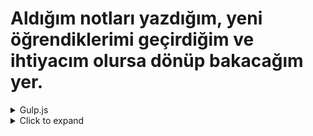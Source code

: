 # ****Aldığım notları yazdığım, yeni öğrendiklerimi geçirdiğim ve ihtiyacım olursa dönüp bakacağım yer.****

<details>
  <summary>Gulp.js</summary>
# Gulp.js

- **Gulp Nedir ve Neden Kullanılır?**
    - [ ]  Tamam
    
    Gulp, bir JavaScript görev yöneticisi ve otomasyon aracıdır. Front-end geliştirme sürecinde tekrarlayıcı ve zaman alıcı görevleri otomatikleştirmek için kullanılır. Özellikle dosyaları işleme, dönüştürme, birleştirme, sıkıştırma ve geliştirme sunucusu gibi işlemleri hızlı ve verimli bir şekilde gerçekleştirmek için tercih edilir.
    
    **Örnek:**
    Varsayalım ki bir web projesi üzerinde çalışıyorsunuz ve proje dosyalarınızda Sass kullanıyorsunuz. Ancak her değişiklik yaptığınızda Sass dosyalarınızı CSS dosyalarına dönüştürmek ve ardından CSS dosyalarınızı minify etmek için her seferinde terminalde komutları elle çalıştırmanız gerekiyor. Bu oldukça zaman alıcı ve tekrarlayıcı bir işlem olabilir.
    
    İşte burada Gulp devreye girer. Gulp kullanarak, projenizin Gulpfile.js adlı yapılandırma dosyasında Sass dosyalarını CSS dosyalarına otomatik olarak dönüştürmeyi ve CSS dosyalarınızı minify etmeyi ayarlayabilirsiniz. Bu sayede her değişiklik yaptığınızda, Gulp otomatik olarak belirttiğiniz işlemleri yapar ve siz sadece kodunuzu yazmaya odaklanırsınız.
    
    Bu örnek, Gulp'un zaman kazandıran ve işleri otomatikleştiren özelliklerinden birini gösterir. Proje geliştirme sürecini daha verimli ve düzenli hale getirmek için Gulp'u kullanabilirsiniz.
    
- **Gulp Görevleri ve Pipe Kavramı**
    - [ ]  Tamam
    
    Gulp'u kullanmaya başlamak için öncelikle Node.js ve npm (Node Package Manager) kurulu olmalıdır. Daha sonra projenizde Gulp'u yüklemek ve Gulpfile.js adında bir yapılandırma dosyası oluşturmak gerekmektedir.
    
    ### **Örnek:**
    
    Node.js ve npm'yi bilgisayarınıza yüklediğinizden emin olduktan sonra, terminalde aşağıdaki komutla Gulp'u yükleyebilirsiniz:
    
    ### # Gulp'u global olarak yükleyin (eğer daha önce yüklemediyseniz)
    
    ```bash
    npm install -g gulp-cli
    ```
    
    ### # Projenizin klasöründe Gulp'u yükleyin
    
    ```bash
    npm install gulp --save-dev
    ```
    
    Bu komutlarla Gulp'u projenize ekledikten sonra, projenizin kök dizininde Gulpfile.js adında bir dosya oluşturmalısınız. Bu dosya, Gulp görevlerini tanımlayacağınız yapılandırma dosyasıdır.
    
    ```jsx
    // Gulpfile.js
    // Gulp modülünü yüklüyoruz
    const gulp = require('gulp');
    // Örnek bir Gulp görevi tanımlayalım
    gulp.task('message', function() {
    return console.log('Merhaba, Gulp!');
    });
    ```
    
    Yukarıdaki örnekte, Gulpfile.js dosyasında "message" adında bir Gulp görevi tanımlıyoruz. Bu görev, terminalde gulp message komutuyla çalıştırılabilir ve "Merhaba, Gulp!" mesajını verecektir.
    
    Özetle, Gulp'u projenize eklemek ve temel bir Gulp görevi tanımlamak için bu adımları takip etmeniz gerekmektedir. Gulpfile.js dosyası içinde tanımlayacağınız görevler sayesinde projenizdeki dosyaları işleyebilir, dönüştürebilir ve daha birçok otomasyon işlemini gerçekleştirebilirsiniz.
    
- **Dosyaları İşleme ve Dönüştürme (Minify, Concatenate, Uglify, vs.)**
    - [ ]  Tamam
    
    ### Dosyaları İşleme ve Dönüştürme (Minify, Concatenate, Uglify, vs.)
    
    Gulp, dosyaları işlemek ve dönüştürmek için çeşitli eklentileri destekler. Örneğin, CSS ve JavaScript dosyalarını minify (sıkıştırma), birleştirme, kodu optimize etme (uglify) gibi işlemler yapabilirsiniz.
    
    ### Örnek 1: CSS Minify ve Birleştirme
    
    ```jsx
    // Gulpfile.js
    const gulp = require('gulp');
    const sass = require('gulp-sass');
    const cssnano = require('gulp-cssnano');
    const concat = require('gulp-concat');
    
    gulp.task('styles', function() {
    	return gulp.src('src/**/*.scss')
    	.pipe(sass())
    	.pipe(cssnano()) // CSS dosyalarını minify
    	.pipe(concat('all.min.css')) // Birleştirilmiş CSS dosyası
    	.pipe(gulp.dest('dist/css'));
    });
    ```
    
    Yukarıdaki örnekte, "styles" adında bir Gulp görevi tanımladık. Bu görev, "src" klasöründeki tüm .scss dosyalarını alır, Sass dönüşümü yapar, CSS dosyalarını minify eder ve birleştirir. Minify edilmiş ve birleştirilmiş CSS dosyasını "dist/css" klasörüne kaydeder.
    
    ### Örnek 2: JavaScript Uglify ve Birleştirme
    
    ```jsx
    // Gulpfile.js
    const gulp = require('gulp');
    const uglify = require('gulp-uglify');
    const concat = require('gulp-concat');
    
    gulp.task('scripts', function() {
    	 return gulp.src('src/js/**/*.js')
    	.pipe(uglify()) // JavaScript dosyalarını sıkıştır (uglify)
    	.pipe(concat('all.min.js')) // Birleştirilmiş JS dosyası
    	.pipe(gulp.dest('dist/js'));
    });
    ```
    
    Yukarıdaki örnekte, "scripts" adında bir Gulp görevi tanımladık. Bu görev, "src/js" klasöründeki tüm .js dosyalarını alır, JavaScript kodunu sıkıştırır (uglify) ve birleştirir. Sıkıştırılmış ve birleştirilmiş JavaScript dosyasını "dist/js" klasörüne kaydeder.
    
    Bu örnekler, Gulp'un dosyaları işleme ve dönüştürme yeteneklerini göstermektedir. Gulp ile CSS ve JavaScript dosyalarını sıkıştırma, birleştirme ve optimize etme gibi işlemleri otomatikleştirerek projenizin performansını artırabilir ve dosyalarınızın boyutunu azaltabilirsiniz.
    
- **Gulp ile Sass ve CSS İşlemleri**
    - [ ]  Tamam
    
    ### Gulp ile Sass ve CSS İşlemleri
    
    Gulp, Sass dosyalarını CSS dosyalarına dönüştürmek ve CSS dosyalarını işlemek için çeşitli eklentileri destekler. Bu sayede CSS stil dosyalarınızı geliştirme sürecinde kolayca düzenleyebilir ve sonunda dönüştürerek projenizde kullanabilirsiniz.
    
    ### Örnek: Sass Dönüşümü ve CSS Minify
    
    ```jsx
    // Gulpfile.js
    const gulp = require('gulp');
    const sass = require('gulp-sass');
    const cssnano = require('gulp-cssnano');
    
    gulp.task('styles', function() {
    	return gulp.src('src/**/*.scss')
    	.pipe(sass()) // Sass dosyalarını CSS'e dönüştürür
    	.pipe(cssnano()) // CSS dosyalarını minify eder
    	.pipe(gulp.dest('dist/css'));
    });
    ```
    
    Yukarıdaki örnekte, "styles" adında bir Gulp görevi tanımladık. Bu görev, "src" klasöründeki tüm .scss dosyalarını alır, Sass dönüşümü yapar ve sonrasında CSS dosyalarını minify eder. Dönüştürülen ve minify edilen CSS dosyalarını "dist/css" klasörüne kaydeder.
    
    Gulp ile Sass ve CSS işlemlerini bir araya getirerek stil dosyalarınızı dönüştürüp optimize edebilirsiniz. Bu sayede CSS yazım sürecinizi daha kolay ve verimli hale getirebilir, proje boyutunu küçülterek performansı artırabilirsiniz.
    
- **Gulp ile JavaScript İşlemleri**
    - [ ]  Tamam
    
    ### Gulp ile JavaScript İşlemleri
    
    Gulp, JavaScript dosyalarını birleştirme, sıkıştırma (uglify), kod kalitesini kontrol etme (linting) gibi işlemleri kolayca yapmak için çeşitli eklentileri destekler. Bu sayede JavaScript dosyalarınızı daha verimli ve optimize edilmiş hale getirebilirsiniz.
    
    ### Örnek: JavaScript Uglify ve Birleştirme
    
    ```jsx
    // Gulpfile.js
    const gulp = require('gulp');
    const uglify = require('gulp-uglify');
    const concat = require('gulp-concat');
    
    gulp.task('scripts', function() {
    	 return gulp.src('src/js/**/*.js')
    	.pipe(uglify()) // JavaScript dosyalarını sıkıştırır (uglify)
    	.pipe(concat('all.min.js')) // Birleştirilmiş JS dosyası
    	.pipe(gulp.dest('dist/js'));
    });
    ```
    
    Yukarıdaki örnekte, "scripts" adında bir Gulp görevi tanımladık. Bu görev, "src/js" klasöründeki tüm .js dosyalarını alır, JavaScript kodunu sıkıştırır (uglify) ve birleştirir. Sıkıştırılmış ve birleştirilmiş JavaScript dosyasını "dist/js" klasörüne kaydeder.
    
    Gulp ile JavaScript işlemlerini kullanarak projenizdeki JavaScript dosyalarını optimize edebilir ve performansı artırabilirsiniz. Ayrıca, kod kalitesini kontrol etmek için linting araçlarını entegre ederek hataları erken aşamada tespit edebilir ve daha sağlam bir kod tabanı oluşturabilirsiniz.
    
- **Otomatik Yenileme (Live Reloading) ve Geliştirme Sunucusu**
    - [ ]  Tamam
    
    ### Otomatik Yenileme (Live Reloading) ve Geliştirme Sunucusu
    
    Gulp, tarayıcıda otomatik yenileme (live reloading) yapmak ve geliştirme sunucusu oluşturmak için çeşitli eklentileri destekler. Bu sayede projenizde yapılan değişiklikleri hızlıca görebilir ve geliştirme sürecini daha verimli hale getirebilirsiniz.
    
    ### Örnek: Tarayıcıda Otomatik Yenileme
    
    ```jsx
    // Gulpfile.js
    const gulp = require('gulp');
    const browserSync = require('browser-sync').create();
    
    gulp.task('serve', function() {
    	browserSync.init({
    	server: './dist' // Geliştirme sunucusunu "dist" klasöründen başlat
    });
    
    // "dist" klasöründeki dosyalarda değişiklikleri takip eder ve tarayıcıda otomatik yenileme yapar
    gulp.watch('dist/**/*').on('change', browserSync.reload);
    });
    ```
    
    Yukarıdaki örnekte, "server" adında bir Gulp görevi tanımladık. Bu görev, "dist" klasöründeki dosyaları geliştirme sunucusu olarak başlatır ve tarayıcıda otomatik yenileme yapar. Gulp'un gulp.watch() yöntemi, "dist" klasöründeki dosyalardaki değişiklikleri izler ve herhangi bir değişiklik olduğunda tarayıcıyı otomatik olarak yeniler.
    
    Bu sayede, projenizde yapılan değişiklikleri takip edebilir ve anında tarayıcıda görüntüleyebilirsiniz. Geliştirme sürecini daha verimli hale getirir ve anlık geri bildirim almanızı sağlar.
    
    Gulp ile otomatik yenileme ve geliştirme sunucusu kullanarak, projenizi hızlı bir şekilde geliştirebilir ve önizleme yapabilirsiniz. Değişiklikleri hemen tarayıcıda görme imkanı, hataları hızlıca tespit etme ve düzeltme sürecini kolaylaştırır.
    
- **Gulp ile Resim Optimizasyonu**
    - [ ]  Tamam
    
    ### Gulp ile Resim Optimizasyonu
    
    Gulp, projenizdeki resim dosyalarını optimize etmek için çeşitli eklentileri destekler. Bu sayede resimlerin boyutunu küçülterek sayfa yüklemesini hızlandırabilir ve internet trafiğini azaltabilirsiniz.
    
    ### Örnek: Resim Optimizasyonu
    
    ```jsx
    // Gulpfile.js
    const gulp = require('gulp');
    const imagemin = require('gulp-imagemin');
    
    gulp.task('images', function() {
    	 return gulp.src('src/images/**/*')
    	.pipe(imagemin()) // Resim dosyalarını optimize eder
    	.pipe(gulp.dest('dist/images'));
    });
    ```
    
    Yukarıdaki örnekte, "images" adında bir Gulp görevi tanımladık. Bu görev, "src/images" klasöründeki tüm resim dosyalarını alır ve resimleri optimize eder. Optimizasyon işlemi sonucunda elde edilen resimleri "dist/images" klasörüne kaydeder.
    
    Gulp ile resim optimizasyonu, web sitenizin hızını artırır ve kullanıcı deneyimini iyileştirir. Optimize edilmiş resimler, daha hızlı yükleme süreleri ve daha düşük veri tüketimi sağlar.
    
    Eğer başka bir Gulp konusu veya bir sonraki başlık tercihiniz varsa lütfen belirtin, size yardımcı olmaktan mutluluk duyarım.
    
- **Proje Yapılandırması ve Organizasyonu**
    - [ ]  Tamam
    
    ### Proje Yapılandırması ve Organizasyonu
    
    Gulp, projenizi daha iyi yapılandırmak ve dosyalarınızı daha düzenli tutmak için çeşitli eklentiler ve yöntemler sunar. Bu sayede, dosyalarınızın düzenini koruyabilir, işlemleri daha etkili bir şekilde yönetebilir ve projenizin bakımını kolaylaştırabilirsiniz.
    
    ### Örnek: Proje Yapılandırması ve Organizasyonu
    
    ```jsx
    // Gulpfile.js
    const gulp = require('gulp');
    const sass = require('gulp-sass');
    const cssnano = require('gulp-cssnano');
    const uglify = require('gulp-uglify');
    const imagemin = require('gulp-imagemin');
    
    // Projenizin klasör yapısına uygun bir şekilde dosya yollarını tanımlayabilirsiniz
    const paths = {
    	styles: {
    	src: 'src/styles/**/*.scss',
    	dest: 'dist/css'
    	},
    	scripts: {
    	src: 'src/js/**/*.js',
    	dest: 'dist/js'
    	},
    	images: {
    	src: 'src/images/**/*',
    	dest: 'dist/images'
    	}
    };
    
    // Stil dosyalarını işleme görevi
    gulp.task('styles', function() {
    	 return gulp.src(paths.styles.src)
    	.pipe(sass())
    	.pipe(cssnano())
    	.pipe(gulp.dest(paths.styles.dest));
    });
    
    // JavaScript dosyalarını işleme görevi
    gulp.task('scripts', function() {
    	 return gulp.src(paths.scripts.src)
    	.pipe(uglify())
    	.pipe(gulp.dest(paths.scripts.dest));
    });
    
    // Resim dosyalarını optimize etme görevi
    gulp.task('images', function() {
    	 return gulp.src(paths.images.src)
    	.pipe(imagemin())
    	.pipe(gulp.dest(paths.images.dest));
    });
    
    // Tüm görevleri bir araya getirerek birleşik bir "build" görevi oluşturabilirsiniz
    gulp.task('build', gulp.parallel('styles', 'scripts', 'images'));
    
    // Geliştirme sırasında "watch" görevi ile dosyaları izleyebilirsiniz
    gulp.task('watch', function() {
    	gulp.watch(paths.styles.src, gulp.series('styles'));
    	gulp.watch(paths.scripts.src, gulp.series('scripts'));
    	gulp.watch(paths.images.src, gulp.series('images'));
    });
    ```
    
    Yukarıdaki örnekte, "paths" adında bir yapı oluşturduk ve stil, script ve resim dosyalarını tutmak için klasör yapılarını belirttik. Daha sonra bu yapıyı kullanarak "styles", "scripts" ve "images" adında üç ayrı Gulp görevi tanımladık. Her görev, belirtilen dosya yollarını kullanarak işlemleri gerçekleştirir.
    
    Ayrıca, "build" adında birleşik bir görev oluşturduk. Bu görev, gulp.parallel() ile tanımlanan diğer üç görevi aynı anda çalıştırır, böylece stil, script ve resim dosyalarınızı birleşik bir şekilde işleyebilirsiniz.
    
    Son olarak, "watch" adında bir görev oluşturduk. Bu görev, belirtilen dosya yollarındaki değişiklikleri izler ve ilgili görevleri otomatik olarak çalıştırır. Bu sayede, geliştirme sürecinde dosyalarınızdaki değişiklikleri takip edebilir ve anında işlenmiş sonuçları görebilirsiniz.
    
    Proje yapılandırması ve organizasyonu, projenizin karmaşıklığı arttıkça önemli hale gelir. Gulp ile yapılandırma ve organizasyon yöntemlerini kullanarak projenizi daha düzenli tutabilir ve iş akışınızı optimize edebilirsiniz.
    
- **Gulp ve Paket Yöneticileri ile Çalışma**
    - [ ]  Tamam
    
    Gulp, çeşitli eklentiler ve paket yöneticileri ile birlikte çalışabilir. Paket yöneticileri, Gulp ile kullanabileceğiniz hazır eklentilerin yönetimini sağlar. Bu şekilde projenizde ihtiyacınız olan eklentileri kolayca ekleyebilir ve güncelleyebilirsiniz.
    
    Gulp ile sık kullanılan paket yöneticilerinden iki tanesi npm (Node Package Manager) ve Yarn'dır.
    
    ### Örnek: Eklenti Kurulumu ve Çalıştırma
    
    ### # Eklenti kurulumu için npm
    
    ```bash
    npm install gulp-sass --save-dev
    ```
    
    ### # Eklenti kurulumu için Yarn
    
    ```bash
    yarn add gulp-sass --dev
    ```
    
    Yukarıdaki örnek, Gulp için "gulp-sass" eklentisinin kurulumunu göstermektedir. Eklentileri projenize ekledikten sonra, Gulpfile.js dosyanızda bu eklentiyi kullanabilirsiniz.
    
    ```jsx
    // Gulpfile.js
    const gulp = require('gulp');
    const sass = require('gulp-sass');
    
    gulp.task('styles', function() {
    	 return gulp.src('src/styles/**/*.scss')
    	.pipe(sass())
    	.pipe(gulp.dest('dist/css'));
    });
    ```
    
    Gulpfile.js dosyanızda eklentileri yüklemek ve kullanmak için "require()" fonksiyonunu kullanarak ilgili eklentileri içe aktarabilirsiniz.
    
    Paket yöneticileri, projenizdeki bağımlılıkları yönetmek ve eklentileri hızlı bir şekilde eklemek için güçlü araçlardır. Gulp ile birlikte npm veya Yarn kullanarak ihtiyacınız olan eklentileri projenize ekleyebilir ve projenizi daha etkili bir şekilde geliştirebilirsiniz
    
- **Gulp ile Çoklu Ortam (Environment) Desteği**
    - [ ]  Tamam
    
    Projeler genellikle farklı ortamlarda (development, staging, production vb.) farklı ayarlarla çalıştırılır. Gulp, bu tür senaryolara uygun bir şekilde çoklu ortam desteği sağlar. Böylece, farklı ortamlarda farklı işlemler yapabilir veya yapılandırmaları değiştirebilirsiniz.
    
    **Örnek: Çoklu Ortam Desteği**
    
    ```jsx
    // Gulpfile.js
    const gulp = require('gulp');
    const sass = require('gulp-sass');
    const cssnano = require('gulp-cssnano');
    const uglify = require('gulp-uglify');
    const imagemin = require('gulp-imagemin');
    
    // Ortama göre farklı yapılandırmalar
    const isProduction = process.env.NODE_ENV === 'production';
    // Stil dosyalarını işleme görevi
    gulp.task('styles', function() {
    	 return gulp.src('src/styles/**/*.scss')
    	.pipe(sass())
    	.pipe(isProduction ? cssnano() : gulp.dest('dist/css'));
    });
    
    // JavaScript dosyalarını işleme görevi
    gulp.task('scripts', function() {
    	 return gulp.src('src/js/**/*.js')
    	.pipe(isProduction ? uglify() : gulp.dest('dist/js'));
    });
    
    // Resim dosyalarını optimize etme görevi
    gulp.task('images', function() {
    	 return gulp.src('src/images/**/*')
    	.pipe(isProduction ? imagemin() : gulp.dest('dist/images'));
    });
    
    // Tüm görevleri birleşik bir "build" görevi oluşturabiliriz
    gulp.task('build', gulp.parallel('styles', 'scripts', 'images'));
    ```
    
    Yukarıdaki örnekte, "isProduction" adında bir değişken oluşturduk ve bu değişkeni ortama bağlı olarak atadık. Daha sonra stil, script ve resim dosyalarının işlenmesi sırasında, bu değişkeni kullanarak işlemleri belirli ortamlara göre yapmamızı sağladık.
    
    Örneğin, "isProduction" değişkeni true olduğunda, Gulp, stil dosyalarını ve JavaScript dosyalarını sıkıştırmak (minify) ve resimleri optimize etmek için ilgili eklentileri kullanır. Ancak "isProduction" değişkeni false olduğunda, Gulp, stil ve JavaScript dosyalarını optimize etmeden (minify etmeden) "dist" klasörüne kopyalar.
    
    Bu şekilde, farklı ortamlarda farklı yapılandırmalar yapabilir ve projenizin geliştirme, üretim ve diğer ortamlarda verimli bir şekilde çalışmasını sağlayabilirsiniz.
    
- **Gulp ile Paralel ve Sıralı Görevlerin Yürütülmesi**
    - [ ]  Tamam
    
    ### Gulp ile Paralel ve Sıralı Görevlerin Yürütülmesi
    
    Gulp, çeşitli görevleri paralel veya sıralı olarak yürütme yeteneğine sahiptir. Bu, projenizin ihtiyaçlarına göre iş akışını optimize etmenize yardımcı olur.
    
    ### Örnek: Paralel ve Sıralı Görevlerin Yürütülmesi
    
    ```jsx
    // Gulpfile.js
    const gulp = require('gulp');
    const sass = require('gulp-sass');
    const cssnano = require('gulp-cssnano');
    const uglify = require('gulp-uglify');
    const imagemin = require('gulp-imagemin');
    
    // Stil dosyalarını işleme görevi
    	gulp.task('styles', function() {
    	 return gulp.src('src/styles/**/*.scss')
    	.pipe(sass())
    	.pipe(cssnano())
    	.pipe(gulp.dest('dist/css'));
    });
    
    // JavaScript dosyalarını işleme görevi
    gulp.task('scripts', function() {
    	 return gulp.src('src/js/**/*.js')
    	.pipe(uglify())
    	.pipe(gulp.dest('dist/js'));
    });
    
    // Resim dosyalarını optimize etme görevi
    gulp.task('images', function() {
    	 return gulp.src('src/images/**/*')
    	.pipe(imagemin())
    	.pipe(gulp.dest('dist/images'));
    });
    
    // Paralel olarak çalışacak görevleri "build" görevine ekleyebiliriz
    gulp.task('build', gulp.parallel('styles', 'scripts', 'images'));
    
    // Sıralı olarak çalışacak görevleri "default" görevine ekleyebiliriz
    gulp.task('default', gulp.series('styles', 'scripts', 'images'));
    ```
    
    Yukarıdaki örnekte, gulp.parallel() ve gulp.series() yöntemlerini kullanarak görevleri paralel ve sıralı olarak yürütebiliriz.
    
    gulp.parallel() metodu, içine aldığı görevleri aynı anda başlatır ve paralel olarak çalışmasını sağlar. Bu sayede stil, script ve resim dosyaları aynı anda işlenir ve işlem süresi kısalır. "build" görevi örneğinde, stil, script ve resim dosyaları paralel olarak işlenir.
    
    gulp.series() metodu ise içine aldığı görevleri sırasıyla çalıştırır. Bir görevin tamamlanmasını bekler ve ardından diğer görevi başlatır. "default" görevi örneğinde, stil dosyaları işlenir, ardından script dosyaları işlenir ve en son resim dosyaları işlenir.
    
    Bu şekilde, projenizin gereksinimlerine uygun olarak görevleri paralel veya sıralı olarak düzenleyebilir ve projenizin iş akışını optimize edebilirsiniz.

</details>



<details>
  <summary>Click to expand</summary>
  ## Değişken (Variable):
Değerlerin depolanması için kullanılan yapıdır. JavaScript'te değişkenler var, let ve const anahtar kelimeleri ile tanımlanabilir.
```
let firstName = "John";
```
Burada let, const ve var anahtar kelimeleri ile sırasıyla değişkenler tanımlanmıştır. let ve const blok kapsamına sahipken, var ise fonksiyon veya global kapsama sahip olabilir. firstName deği

## Fonksiyon (Function):
JavaScript'te fonksiyonlar birer nesnedir. Kod bloklarını paketler ve bir işlevi gerçekleştirmek için kullanılır. Fonksiyonlar, parametreleri alabilir ve geri dönüş değeri üretebilirler.
```
function helloWorld() {
  console.log("Hello, World!");
}

helloWorld();
```
## Dizi (Array):
JavaScript'te bir dizi birden fazla değerin depolanması için kullanılır. Diziler, [] işaretleri arasına değerlerin virgülle ayrılması ile tanımlanır.
```
let numbers = [1, 2, 3, 4, 5];
console.log(numbers); // [1, 2, 3, 4, 5]
```

## Nesne (Object):
JavaScript'te bir nesne, özelliklerin (properties) ve yöntemlerin (methods) bir arada depolandığı bir yapıdır. Nesneler {} işaretleri ile tanımlanır.
```
const obje = {
  isim: 'Ahmet',
  soyisim: 'Yılmaz',
  yas: 30,
  adres: {
    sehir: 'Ankara',
    ilce: 'Çankaya',
    postaKodu: 06500
  }
};

console.log(obje);
```

## Sınıf (Class):
Sınıf, nesnelerin şablonlarını tanımlar. JavaScript'te sınıflar ES6 sürümünden itibaren kullanılmaktadır.
```
class Rectangle {
  constructor(width, height) {
    this.width = width;
    this.height = height;
  }

  getArea() {
    return this.width * this.height;
  }
}

// Rectangle sınıfından bir nesne oluşturun
const rect1 = new Rectangle(5, 10);

// getArea() yöntemini çağırın
console.log(rect1.getArea()); // 50 yazdırır

```
## Metod (Method):
Bir nesnenin özelliklerine erişmek veya işlem yapmak için kullanılan fonksiyonlara metod denir.

JavaScript'te bir yöntem (method), bir nesne tarafından desteklenen ve o nesneyle ilgili bir işlemi gerçekleştiren işlevsel bir kod parçasıdır. Bir yöntem, bir nesne örneği üzerinde çağrılabilir ve o nesne örneği için bir işlem yapar.

Bir JavaScript yöntemi, bir fonksiyonun bir özelliğinin bir parçası olarak tanımlanır ve genellikle bir nesne örneği üzerinde çağrılır. Yöntemler, nesne özellikleri gibi "this" anahtar kelimesini kullanarak nesne özelliklerine erişebilir ve bu özellikleri değiştirebilir.

Örneğin, aşağıdaki örnekte, "person" adlı bir nesne tanımlıyoruz ve "sayHello" adlı bir yöntem ekliyoruz:
```
let person = {
  name: "Ahmet",
  age: 30,
  sayHello: function() {
    console.log(`Merhaba, benim adım ${this.name} ve ben ${this.age} yaşındayım.`);
  }
};

// sayHello() yöntemini çağırın
person.sayHello(); // "Merhaba, benim adım Ahmet ve ben 30 yaşındayım." yazdırır
```
Yukarıdaki örnekte, "sayHello" yöntemi, "person" nesne örneği üzerinde çağrılır ve nesne özelliklerine erişir (this.name ve this.age) ve bir mesaj oluşturur.

## Parametre (Parameter):
JavaScript'te parametreler, fonksiyonlara aktarılan verilerdir. Fonksiyonlar, parametrelerin kullanılması yoluyla belirli bir işlevi yerine getirirler.

Parametreler, bir fonksiyonun tanımında parantez içinde belirtilir ve fonksiyonun çağrılmasında argümanlar olarak geçirilirler. Argümanlar, fonksiyonun işlevini gerçekleştirmesi için gereken verilerdir.

Aşağıdaki örnekte, bir fonksiyon iki parametre alır ve bu parametreleri kullanarak basit bir hesaplama yapar:
```
function multiply(num1, num2) {
  return num1 * num2;
}

let result = multiply(5, 10);
console.log(result); // 50 yazdırır
```
Yukarıdaki örnekte, "multiply" adlı bir fonksiyon tanımlıyoruz ve bu fonksiyon "num1" ve "num2" adlı iki parametre alıyor. Bu parametreler, fonksiyon çağrısında argümanlarla eşleştirilir. Fonksiyon, parametreler aracılığıyla verilen argümanları kullanarak bir işlem gerçekleştirir ve sonucu döndürür.

"Fonksiyonlar" adlı bir konuda daha örnekler ve detaylı açıklamalar yer almaktadır, buraya da bakabilirsiniz.

## Argüman (Argument):
JavaScript'te argümanlar, bir fonksiyonun çağrılması sırasında fonksiyona geçirilen değerlerdir. Bu değerler, fonksiyonun işlevini gerçekleştirmesi için gerekli olan verilerdir.

Argümanlar, bir fonksiyonun parantez içinde belirtilen parametrelerle eşleştirilir. Fonksiyon parametreleri ile argümanlar arasındaki eşleştirme sırasına göre belirlenir. Örneğin, bir fonksiyonun üç parametresi varsa ve fonksiyon çağrısı sırasında sadece iki argüman geçirilirse, fonksiyonun ilk iki parametresi, geçirilen argümanlarla eşleştirilir ve üçüncü parametre "undefined" olarak atanır.

Aşağıdaki örnekte, "multiply" adlı bir fonksiyon tanımlıyoruz ve bu fonksiyon iki argüman alıyor:
```
function multiply(num1, num2) {
  return num1 * num2;
}

let result = multiply(5, 10);
console.log(result); // 50 yazdırır
```
Yukarıdaki örnekte, "multiply" fonksiyonunu çağırırken iki argüman geçiriyoruz: 5 ve 10. Bu argümanlar, fonksiyonun "num1" ve "num2" parametreleri ile eşleştirilir ve fonksiyon, bu parametreler aracılığıyla çarpma işlemini gerçekleştirir ve sonucu döndürür.

"Fonksiyonlar" adlı bir konuda daha örnekler ve detaylı açıklamalar yer almaktadır, buraya da bakabilirsiniz.

## Operatör (Operator):
İki veya daha fazla değeri birleştirmek, karşılaştırmak veya işlemek için kullanılan sembollerdir.

Aritmetik operatörler:
Toplama (+): Sayıları toplar veya stringleri birleştirir.
Çıkarma (-): Sayılardan bir sayıyı diğerinden çıkarır.
Çarpma (*): Sayıları çarpar.
Bölme (/): Bir sayıyı diğerine böler.
Mod (%) : İlk sayıyı ikinci sayıya böler ve kalanı döndürür.
```
let num1 = 10;
let num2 = 3;

console.log(num1 + num2); // 13
console.log(num1 - num2); // 7
console.log(num1 * num2); // 30
console.log(num1 / num2); // 3.3333333333333335
console.log(num1 % num2); // 1
```

Karşılaştırma operatörleri:

Eşitlik (==): İki değer eşit ise true döndürür.
Katı eşitlik (===): İki değer hem tür hem de değer açısından eşit ise true döndürür.
Eşit değil (!=): İki değer farklı ise true döndürür.
Katı eşit değil (!==): İki değer hem tür hem de değer açısından farklı ise true döndürür.
Büyüktür (>): Sol taraftaki sayı sağ taraftakinden büyükse true döndürür.
Küçüktür (<): Sol taraftaki sayı sağ taraftakinden küçükse true döndürür.
Büyük eşit (>=): Sol taraftaki sayı sağ taraftakinden büyük veya eşitse true döndürür.
Küçük eşit (<=): Sol taraftaki sayı sağ taraftakinden küçük veya eşitse true döndürür.
```
let num1 = 10;
let num2 = 3;
let str1 = "10";

console.log(num1 == str1); // true
console.log(num1 === str1); // false
console.log(num1 != num2); // true
console.log(num1 !== str1); // true
console.log(num1 > num2); // true
console.log(num1 < num2); // false
console.log(num1 >= num2); // true
console.log(num1 <= num2); // false
```

Mantıksal operatörler:

Ve (&&): İki koşulun da doğru olması durumunda true döndürür.
Veya (||): En az bir koşulun doğru olması durumunda true döndürür.
Değil (!): Koşulun tersini döndürür.
```
let num1 = 10;
let num2 = 3;
let str1 = "10";

console.log(num1 > num2 && num1 == str1); // true
console.log(num1 > num2 || num1 < num2); // true
console.log(!(num1 > num2)); // false
```
Atama operatörleri:

Eşittir (=): Değer ataması yapar.
Toplama eşittir (+=): Değişkenin değerine bir sayı ekler ve sonucu tekrar değişkene atar.
Çıkarma eşittir (-=): Değişkenin değerinden bir sayı çıkarır ve sonucu tekrar değişkene atar.
Çarpma eşittir (*=): Değişkenin değerini bir sayıyla çarpar ve sonucu tekrar değişkene atar.
Bölme eşittir (/=): Değişkenin değerini bir sayıya böler ve sonucu tekrar değişkene atar.
```
let num1 = 10;

num1 += 5; // num1 = num1 + 5;
console.log(num1); // 15

num1 -= 3; // num1 = num1 - 3;
console.log(num1); // 12

num1 *= 2; // num1 = num1 * 2;
console.log(num1); // 24

num1 /= 4; // num1 = num1 / 4;
console.log(num1); // 6
```
Bitişik operatörler:

Arttır (++) : Değişkenin değerini 1 arttırır.
Azalt (--) : Değişkenin değerini 1 azaltır.
```
let num1 = 10;

console.log(num1++); // 10
console.log(num1); // 11

console.log(++num1); // 12

console.log(num1--); // 12
console.log(num1); // 11

console.log(--num1); // 10
```
Diğer operatörler:

Ternary (?:) : İf-else yapısının kısaltılmış halidir.
Virgül (,) : Birden fazla ifadeyi birleştirir ve son ifadenin değerini döndürür.
```
let num1 = 10;
let num2 = 3;

let max = (num1 > num2) ? num1 : num2;
console.log(max); // 10

let sum = (num1 += 2, num2 += 2, num1 + num2);
console.log(sum); // 17
```
Bit operatörleri:

AND (&) : İki sayının ikilik tabandaki karşılıklarındaki bitlerin her ikisinde de 1 olan bitleri 1 olarak belirler.
OR (|) : İki sayının ikilik tabandaki karşılıklarındaki bitlerin herhangi birinde 1 olan bitleri 1 olarak belirler.
XOR (^) : İki sayının ikilik tabandaki karşılıklarındaki bitlerin sadece birinde 1 olan bitleri 1 olarak belirler.
NOT (~) : Bir sayının ikilik tabandaki karşılığını alır ve her biti tersine çevirir.
Left Shift (<<) : Bir sayının ikilik tabandaki karşılığını belirtilen sayı kadar sola kaydırır ve boşlukları 0 ile doldurur.
Right Shift (>>) : Bir sayının ikilik tabandaki karşılığını belirtilen sayı kadar sağa kaydırır ve boşlukları en sol bitin değerine göre doldurur.
Zero-fill Right Shift (>>>) : Bir sayının ikilik tabandaki karşılığını belirtilen sayı kadar sağa kaydırır ve boşlukları 0 ile doldurur.
```
let num1 = 10; // 1010 (ikilik tabanda)
let num2 = 5; // 0101 (ikilik tabanda)

let and = num1 & num2; // 0000
console.log(and); // 0

let or = num1 | num2; // 1111
console.log(or); // 15

let xor = num1 ^ num2; // 1111
console.log(xor); // 15

let not = ~num1; // -11 (ikilik tabanda)
console.log(not); // -11

let leftShift = num1 << 2; // 101000 (ikilik tabanda)
console.log(leftShift); // 40

let rightShift = num1 >> 1; // 0101 (ikilik tabanda)
console.log(rightShift); // 5

let zeroFillRightShift = num1 >>> 1; // 0101 (ikilik tabanda)
console.log(zeroFillRightShift); // 5
```
Diğer operatörler:

Delete : Bir nesne özelliğini veya bir dizinin elemanını siler.
Typeof : Bir değerin veri türünü belirler.
Void : Bir ifadeyi değer döndürmeden işler.
In : Bir özelliğin bir nesne içinde var olup olmadığını belirler.
Instanceof : Bir nesnenin belirli bir sınıfın örneği olup olmadığını belirler.

```
// typeof operatörü
let num = 5;
let str = "Hello";
console.log(typeof num); // "number"
console.log(typeof str); // "string"

// delete operatörü
let obj = { name: "John", age: 30 };
delete obj.age;
console.log(obj); // { name: "John" }

let arr = [1, 2, 3];
delete arr[1];
console.log(arr); // [1, undefined, 3]

// in operatörü
console.log("name" in obj); // true
console.log(1 in arr); // true

// instanceof operatörü
class Person {
  constructor(name, age) {
    this.name = name;
    this.age = age;
  }
}

const person1 = new Person("Alice", 25);

console.log(person1 instanceof Person); // true
console.log(person1 instanceof Object); // true
```

## Koşul ifadesi (Conditional statement):
Belirli bir koşulun sağlanıp sağlanmadığını kontrol ederek, farklı kod bloklarının çalıştırılmasını sağlayan ifadelerdir. JavaScript'te if-else, switch-case gibi koşul ifadeleri bulunmaktadır.

## Döngü (Loop):
Belirli bir kod bloğunun, belirli bir koşul sağlanana kadar veya belirli bir sayıda kez çalıştırılmasını sağlayan yapılardır. JavaScript'te for, while, do-while gibi döngü yapıları bulunmaktadır.

## Callback fonksiyonu (Callback function):
Bir fonksiyonun, başka bir fonksiyona argüman olarak geçirilmesidir. Bu, fonksiyonların modülerliğini artırır.

## DOM (Document Object Model):
Web sayfalarının, HTML, XML ve XHTML gibi belge türlerinin birer nesne olarak temsil edildiği bir platformdır.

## İç içe fonksiyonlar (Nested functions):
Bir fonksiyon içinde tanımlanan ve o fonksiyon tarafından çağrılan fonksiyonlardır.

## Rekürsif fonksiyon (Recursive function):
Kendi kendini çağıran bir fonksiyondur.

## Kalıtım (Inheritance):
Bir sınıfın özelliklerinin ve metodlarının başka bir sınıf tarafından kullanılmasını sağlayan yapıdır.

## Get ve set fonksiyonları (Getters and setters):
Nesne özelliklerine değer atamak ve okumak için kullanılan özel fonksiyonlardır.

## Promise zincirleri (Promise chaining):
Birbirine bağlı promise'ların ardışık şekilde kullanılmasıdır.

## IIFE (Immediately Invoked Function Expression):
Fonksiyonu tanımladıktan sonra hemen çağırmak için kullanılan bir yapıdır.

## Strict modu (Strict mode):
JavaScript kodunun daha sıkı bir şekilde yorumlanmasını sağlayan bir yapıdır.

## Generatör fonksiyon (Generator function):
İçinde yield ifadesi bulunan fonksiyonlardır ve bu sayede asenkron işlemleri yönetmek için kullanılır.

## Async/await:
Asenkron işlemleri yönetmek için kullanılan bir yapıdır ve promise'ların daha okunaklı bir şekilde kullanılmasını sağlar.

## Fetch API:
Sunucudan veri almak için kullanılan bir arayüzdür ve XMLHttpRequest (XHR) yerine tercih edilir.

## Local Storage:
Web sayfasında veri saklamak için kullanılan bir mekanizmadır.

## Session Storage:
Oturum (session) boyunca veri saklamak için kullanılan bir mekanizmadır.

## Cookies:
Kullanıcının bilgisayarında saklanan küçük metin dosyalarıdır ve web sayfasının durumunu takip etmek için kullanılır.

## Regular Expression (Regex):
Belirli bir kalıba uygun olan metinleri seçmek için kullanılan bir dil ve yapısıdır.

## Template literals:
Bir dize içinde değişkenleri veya ifadeleri yerleştirmek için kullanılan yapıdır.

## Destructuring assignment:
Nesnelerin veya dizilerin özelliklerine veya elemanlarına tek seferde erişmek için kullanılan yapıdır.

## Asynchronous programming:
Asenkron işlemleri yönetmek için kullanılan bir yaklaşımdır ve zaman alıcı işlemlerin ana işlemi engellemeden yapılmasını sağlar.

## Event loop:
JavaScript'in asenkron işlemleri yönetmek için kullandığı bir yapıdır ve callback fonksiyonlarının sırayla işletilmesini sağlar.

## Scope:
Değişkenlerin ve fonksiyonların erişilebilirlik alanlarını tanımlar.

## Hoisting:
Değişkenlerin ve fonksiyonların tanımlarının, kodun yukarıya doğru kaldırılması yoluyla işlendiği bir yapıdır.

## Closures:
Bir fonksiyonun içinde tanımlanan fonksiyonlar, dış fonksiyondaki değişkenlere erişebilir ve bu değişkenleri koruyabilir.

## Callback hell:
Çok sayıda callback fonksiyonunun birbirine bağlı şekilde kullanıldığı, kodun okunaklılığını azaltan bir yapıdır.

## Debugging:
Kodun hatalarını bulmak ve düzeltmek için kullanılan bir süreçtir.

## Transpiling:
Yeni JavaScript özelliklerini eski tarayıcılarda da kullanabilmek için, yeni kod

## ES6 Modules:
ECMAScript 6 ile birlikte tanıtılan modül sistemi, JavaScript dosyalarını modüller halinde kullanmayı sağlar.

## Babel:
Yeni JavaScript özelliklerini eski tarayıcılarda da kullanabilmek için kullanılan bir transpiler'dır.

## Webpack:
JavaScript uygulamalarının modüler şekilde paketlenmesi için kullanılan bir araçtır.

## Virtual DOM:
React'ta kullanılan bir teknolojidir ve değişikliklerin öncelikle bir sanal DOM üzerinde yapılıp daha sonra gerçek DOM'a yansıtılmasını sağlar.

## Redux:
JavaScript uygulamalarında durum yönetimi için kullanılan bir kütüphanedir.

## JSX:
React uygulamalarında kullanılan, JavaScript ve HTML benzeri bir sözdizimi sunan bir yapıdır.

## Web Workers:
Web sayfalarında işlemlerin paralel şekilde yapılmasını sağlayan bir arayüzdür.

## Service Workers:
Web sayfalarının arka planda çalışarak çevrimdışı da çalışmasını sağlayan bir arayüzdür.

## IndexedDB:
Tarayıcının yerel veritabanıdır ve web sayfalarında veri saklamak için kullanılır.

## WebGL:
Web sayfalarında 3D grafikler oluşturmak için kullanılan bir arayüzdür.

## WebRTC:
Tarayıcılar arasında gerçek zamanlı iletişim kurmak için kullanılan bir arayüzdür.

## Accessibility:
Web sayfalarının tüm kullanıcılar için erişilebilir olmasını sağlamak için yapılan çalışmalardır.

## SEO (Search Engine Optimization):
Web sayfalarının arama motorları tarafından daha iyi indekslenebilmesi için yapılan çalışmalardır.

## Progressive Web Apps (PWA):
Web uygulamalarının, geleneksel mobil uygulamalar gibi davranmasını ve özellikler sunmasını sağlayan bir yapıdır.

## Single-page Application (SPA):
Web sayfalarının tek bir HTML sayfasında yüklenip, daha sonra JavaScript aracılığıyla içeriklerin dinamik olarak yüklenmesini sağlayan bir yapıdır.

## API (Application Programming Interface):
Bir yazılımın diğer yazılımlarla iletişim kurmasını sağlayan bir arayüzdür.

## CRUD (Create, Read, Update, Delete):
Veritabanı işlemlerinin temel işlemlerini ifade eder.

## Git:
Sürüm kontrolü için kullanılan bir yazılımdır ve kodun değişikliklerinin takibi ve geri alınması gibi işlemleri yap

## NPM (Node Package Manager):
Node.js projelerinde paket yönetimi için kullanılan bir araçtır.

## Yarn:
NPM alternatifi bir paket yöneticisidir.

## Linter:
Kod kalitesini artırmak ve hataları önceden tespit etmek için kullanılan bir araçtır.

## Unit Test:
Kodun küçük birimlerindeki işlevlerin doğruluğunu test etmek için kullanılan bir test türüdür.

## Integration Test:
Birkaç birim arasındaki etkileşimi test etmek için kullanılan bir test türüdür.

## End-to-End (E2E) Test:
Bir uygulamanın tüm fonksiyonlarının doğru çalıştığını kontrol etmek için kullanılan bir test türüdür.

## Continuous Integration (CI):
Kodun sürekli olarak test edilmesi ve birleştirilmesi için kullanılan bir süreçtir.

## Continuous Deployment (CD):
Kodun otomatik olarak üretim ortamına dağıtılması için kullanılan bir süreçtir.

## Agile:
Yazılım geliştirme sürecinde esnek bir yaklaşımı ifade eder ve müşteri geri bildirimleri doğrultusunda sık sık yeni özelliklerin eklenmesini ve geliştirilmesini sağlar.

## Scrum:
Agile yaklaşımın bir uygulama şeklidir ve bir ekip içinde çalışan üyelerin bir araya gelerek projeyi yönettiği bir süreçtir.

## Kanban:
Agile yaklaşıma dayalı bir proje yönetim yöntemidir ve projenin durumunu görsel olarak takip etmeyi sağlar.

## Waterfall:
Yazılım geliştirme sürecinde, bir adımın tamamlanmasının ardından diğer adıma geçilir ve geri dönüş yapılmaz.

## Spiral:
Yazılım geliştirme sürecinde, proje ilerledikçe yapılan analiz ve tasarım çalışmalarının tekrarlanması üzerine kurulu bir yaklaşımdır.

## MVP (Minimum Viable Product):
Bir ürünün en temel özelliklerini içeren ve müşteri geri bildirimleri doğrultusunda geliştirilen bir prototip aşamasıdır.

## Design Pattern:
Tekrar eden yazılım problemlerine karşı genel çözümler sunan yazılım tasarımı prensipleridir.

## SOLID:
Yazılım geliştirme prensiplerinin birleştirilmesiyle oluşan bir dizi ilkedir. S:
Tek Sorumluluk İlkesi (Single Responsibility Principle), O:
Açık/Kapalı İlkesi (Open/Closed Principle), L:
Liskov Yerine Geçme İlkesi (Liskov Substitution Principle), I:
Arayüz Ayrımı İlkesi (Interface Segregation Principle), D:
Bağımlılığı Tersine Çevirme İlkesi (Dependency Inversion Principle)

## REST (Representational State Transfer):
Web servislerinde kullanılan bir mimaridir ve HTTP protokolünü kullanarak kaynakların (resource) durumunu (state) yönetir.

## Template literals:
Bir dize içinde değişkenleri veya ifadeleri yerleştirmek için kullanılan yapıdır.

## Destructuring assignment:
Nesnelerin veya dizilerin özelliklerine veya elemanlarına tek seferde erişmek için kullanılan yapıdır.

## XML (Extensible Markup Language):
Veri aktarımı için kullanılan bir formattır ve metin tabanlı bir işaret dili kullanır.

## Type coercion:
JavaScript'te, bir veri türünün otomatik olarak başka bir veri türüne dönüştürülmesi anlamına gelir.

## Map:
JavaScript'te, her bir öğe ile bir değer çifti olan bir dizi veri yapısıdır.



## Primitive (İlkel) Veri Tipleri:

### String: 

Metin veya karakter dizileri için kullanılır.

```
let message = "Merhaba Dünya!";
```

### Number: 

Sayılar için kullanılır.  
```
let pi = 3.14;
```

### Boolean: 

Doğru veya yanlış değerleri için kullanılır. 
```
let isLogged = true;
```

### Null: 

Hiçbir değer veya yokluk için kullanılır. 

```
let myVariable = null;
```

### Undefined: 

Değer atanmamış değişkenler veya fonksiyonlar için kullanılır.  

```
let myVariable;
```

### Symbol: 

Özelleştirilmiş ve benzersiz tanımlayıcılar için kullanılır. 

```
const mySymbol = Symbol('mySymbol');
```

## Referans (Yönlendirme) Veri Tipleri:

### Object:

Tüm nesneler için kullanılır, fonksiyonlar da dahil olmak üzere. Nesneler, özellikler ve değerler içeren veri yapılarıdır.   

```
let user = { name: "Ahmet", age: 35 };
```

### Array: 

Diziler, benzer veri türlerinin bir listesi olarak kullanılır.  

```
let numbers = [1, 2, 3, 4, 5];
```

### Function: 

Fonksiyonlar, kod bloklarını bir işlev olarak gruplayarak kullanılır. 

```
function calculateSum(a, b) {
  return a + b;
}
```

### Date: 

Tarih ve saat değerleri için kullanılır. 

```
let today = new Date();
```

### RegExp: 

Düzenli ifadeleri temsil etmek için kullanılır. 

```
let pattern = /JavaScript/;
```

### Variables

JavaScript'te değişkenler, veri saklamak veya ileride kullanmak için değer atamak için kullanılır. 
JavaScript'te değişkenler dinamik olarak tip alır, yani bir değişkenin tipi, değişkenin değeri atanırken otomatik olarak belirlenir.

## var 
anahtar kelimesi, bir değişken tanımlamak için kullanılır. Ancak, "var" değişkenleri, blok kapsamı yerine işlev kapsamı veya global kapsam kullanır. Bu nedenle, "var" değişkenleri, aynı isimde birden fazla değişken tanımlanmasına izin verir ve bu da beklenmeyen sonuçlara yol açabilir.

```
var name = "John"; // var ile değişken tanımlama
```

## let 
anahtar kelimesi, "var" anahtar kelimesinin yerini almıştır. "let" değişkenleri blok kapsamını kullanır, bu nedenle aynı isimdeki bir değişkenin yeniden tanımlanması mümkün değildir. Ayrıca, "let" değişkenleri "undefined" olarak değer alır.

```
let age = 30; // let ile değişken tanımlama
```

## const 
anahtar kelimesi, "let" anahtar kelimesine benzerdir, ancak "let" ile farklı olarak, bir kez değer atandığında değiştirilemez. "const" değişkenleri, özellikle sabitler veya sabit değerler için kullanışlıdır.

```
const PI = 3.14159; // const ile sabit tanımlama
```

### Template Literals (şablon dizileri): 

Bir Javascript ifadesini düz bir yazı yazar gibi tek bir satırda yazmamızı sağlayan string çeşidi olarak tanımlanabilir. Template literals, back tick dediğimiz tırnak işaretleri içinde yazılmalıdır. (alt gr + , )

### Shorthand Property Names:(kısayol obje anahtarı isimleri): 

Javascript objesi, key-value (anahtar-değer) sistemiyle çalışan bir veri tipidir. Bir obje oluştururken, değer bir değişkenden geliyorsa, anahtarın açıkça belirtilmesine gerek yoktur. Değişkenin direk olarak objeye girilmesi, değişkenin ismini anahtar olarak, değerini ise değer olarak atar.

### Arrow Functions (oklu fonksiyon ifadeleri): 

Oklu fonksiyon ifadeleri, Javascript'te fonksiyon oluşturmanın yeni bir yöntemidir. En önemli ve sık kullanılan özelliklerinden bir tanesi implicit (üstü kapalı) return özelliğidir. Dikkat edilmesi gereken bir başka farklılık ise, oklu fonksiyon ifadeleri hoist edilmezler, yani bir değişkene atadığınız oklu fonksiyonları, function ifadesiyle oluşturduğunuz fonksiyonlar gibi, oluşturmadan önce çağıramazsınız.

### Object Destructuring

JavaScript'te nesne yıkımı (object destructuring), bir nesnenin özelliklerini ayrı ayrı değişkenlere atama yöntemidir. Bu özellikle, bir nesne yöntemi tarafından döndürülen bir nesnenin belirli özelliklerine erişmek için kullanışlıdır.
Nesne yıkımı, süslü parantezleri kullanarak bir nesnenin özelliklerine erişir. Bu özellikler, yeni değişken isimleriyle eşleştirilir. Aşağıdaki örnekte, bir kişi nesnesinden ad ve yaş özelliklerine erişilir:

```
const person = { name: "John", age: 30 };
const { name, age } = person;
console.log(name); // "John"
console.log(age); // 30
```

Bu örnekte, person adlı bir nesne tanımlanır ve name ve age özellikleri atanır. Ardından, name ve age değişkenleri, nesne yıkımı kullanılarak person nesnesindeki ilgili özelliklerle eşleştirilir.
Nesne yıkımı ayrıca, bir fonksiyon tarafından döndürülen nesneden özellikleri değişkenlere atamak için de kullanılabilir. Aşağıdaki örnekte, getPerson adlı bir fonksiyon, bir kişi nesnesini döndürür ve nesne yıkımı kullanılarak ad ve yaş değişkenlerine atanır:

```
function getPerson() {
  return { name: "John", age: 30 };
}
const { name, age } = getPerson();
console.log(name); // "John"
console.log(age); // 30
```

Bu örnekte, getPerson adlı bir fonksiyon, bir kişi nesnesini döndürür ve nesne yıkımı kullanılarak name ve age değişkenleri nesnenin özellikleriyle eşleştirilir.

### Array Destructuring

JavaScript'te dizi yıkımı (array destructuring), bir dizinin öğelerini ayrı ayrı değişkenlere atama yöntemidir. Bu özellikle, bir fonksiyon tarafından döndürülen bir dizinin belirli öğelerine erişmek için kullanışlıdır.
Dizi yıkımı, köşeli parantezleri kullanarak bir dizinin öğelerine erişir. Bu öğeler, yeni değişken isimleriyle eşleştirilir. Aşağıdaki örnekte, bir dizi oluşturulur ve ilk iki öğesi ayrı değişkenlere atanır:

```
const numbers = [1, 2, 3, 4, 5];
const [first, second] = numbers;
console.log(first); // 1
console.log(second); // 2
```

Bu örnekte, numbers adlı bir dizi tanımlanır ve first ve second değişkenleri, dizinin ilk iki öğesiyle eşleştirilir.
Dizi yıkımı ayrıca, bir fonksiyon tarafından döndürülen diziden öğeleri değişkenlere atamak için de kullanılabilir. Aşağıdaki örnekte, getNumbers adlı bir fonksiyon, bir sayı dizisini döndürür ve dizi yıkımı kullanılarak ilk iki öğe first ve second değişkenlerine atanır:

```
function getNumbers() {
  return [1, 2, 3, 4, 5];
}
const [first, second] = getNumbers();
console.log(first); // 1
console.log(second); // 2
```

Bu örnekte, getNumbers adlı bir fonksiyon, bir sayı dizisini döndürür ve dizi yıkımı kullanılarak first ve second değişkenleri dizinin ilk iki öğesiyle eşleştirilir.

### Ternary Conditional Operators (üç değişkenli koşul operatörleri)

Ternary operatörleri üç adet ifade alır. İlk ifade koşuldur. Koşul true yani doğru olarak hesaplanırsa soru işaretinden sonraki kısım işleme alınır, false yani yanlış olarak hesaplanırsa iki nokta işaretinden sonraki kısım işleme alınır.


### Terimler

### Producing Code:

"producing code" terimi, gerçek işlevselliği sağlayan, bir şeyler yapan ve zaman alan kodun yazılması anlamına gelir ve bir yazılım projesinin temel aşamalarından biridir.

Detay: https://javascript.info/promise-basics

### Consuming Code:

"consuming code" terimi, bir yazılım projesinde başka bir kaynaktan kod kullanmayı ifade eder. Bu, projenin hızlı ve verimli bir şekilde tamamlanmasına yardımcı olabilir ve açık kaynaklı projelerde yaygın bir uygulamadır.
Detay: https://javascript.info/promise-basics

### Implicit return: 

Fonksiyon içinde herhangi başka bir ifade olmaksızın tek bir ifade döndürülüyorsa implicit return özelliği kullanılabilir 

(const topla = (sayi1, sayi2) => sayi1 + sayi2;)(array function)

### Hoist: 

JavaScript'te "Hoisting (Kaldırma)" terimi, bir değişkenin veya fonksiyonun tanımlandığı yere göre etki alanının (scope) en üst düzeye taşınması anlamına gelir. Yani, bir değişken veya fonksiyon tanımlanmadan önce kullanılmışsa, bu tanımlama işlemi kod yürütülmeden önce otomatik olarak yukarı taşınır. Bu sayede, değişkenler ve fonksiyonlar, kodun başında tanımlanmış gibi davranırlar.
Örneğin, aşağıdaki kodda myVariable değişkeni, tanımlanmadan önce kullanılmıştır ancak hata vermez:

```
console.log(myVariable);
var myVariable = "Hello World!";
```

Detay: https://www.w3schools.com/js/js_hoisting.asp

Bu kodun yürütülmesi sırasında, JavaScript motoru değişkenin tanımını, kodun yukarı kısmına (global etki alanına) taşır ve undefined değeri ile başlar. Bu nedenle, console.log(myVariable) ifadesi undefined değerini yazdırır.
Ancak, let ve const anahtar kelimeleriyle tanımlanan değişkenlerde hoisting (kaldırma) meydana gelmez. Bu nedenle, let veya const anahtar kelimeleri kullanıldığında, değişkenin tanımlandığı yerde kullanılmadan önce tanımlanmış olması gerekir. Aksi halde, "ReferenceError: x is not defined" gibi bir hata mesajı alınır.
Thread: JavaScript, tek iş parçacıklı (single-threaded) bir programlama dilidir, bu nedenle JavaScript'te doğrudan Thread (iş parçası) kavramı bulunmaz. Bu, JavaScript'in yalnızca tek bir iş parçası (main thread) üzerinde çalıştığı anlamına gelir. Bu nedenle, JavaScript'te birden fazla işi aynı anda yapmak istediğinizde, örneğin uzun süren bir işlemi arka planda çalıştırmak istediğinizde, bu işlemi asenkron fonksiyonlar veya Web Worker API gibi alternatif yöntemler kullanarak yapabilirsiniz.
Asenkron fonksiyonlar, JavaScript'te bir işlem bitmeden diğer işlemlere devam etmek için kullanılır. Bu sayede, uzun süren bir işlemi gerçekleştirmek için beklemek yerine, işlem gerçekleştirilirken diğer işlemleri yapabilirsiniz. Örneğin, bir dosya veya bir veritabanı üzerinde işlem yaparken, işlem tamamlanana kadar kullanıcının diğer işlemlerini yapmasına izin vermek isteyebilirsiniz.
Web Worker API, JavaScript kodunu birkaç farklı iş parçasında (thread) çalıştırmanızı sağlar. Bu sayede, ana işlemle aynı anda çalışan bir iş parçası oluşturabilirsiniz. Web Worker API, tarayıcılarda kullanılabilen bir özelliktir ve genellikle kullanıcı arayüzü işlemlerini yavaşlatmadan uzun süren işlemleri gerçekleştirmek için kullanılır.
Dependency: JavaScript'te "dependency" terimi, bir JavaScript projesinde kullanılan dışarıdan alınan veya yaratılan diğer modüllere ihtiyaç duyma durumunu ifade eder. Bu modüller, başka bir yerde tanımlanmış fonksiyonlar, sınıflar, değişkenler, paketler vb. olabilir.
Bir JavaScript projesinde, bir modülün veya kütüphanenin diğer modüller tarafından kullanılabilmesi için öncelikle bu modülün projede bir bağımlılık olarak tanımlanması gerekir. Bu bağımlılık, genellikle bir paket yöneticisi aracılığıyla projeye eklenir.
Bir JavaScript projesinin bağımlılıkları, genellikle "package.json" adlı bir dosyada tanımlanır. Bu dosya, projenin bağımlılıklarını ve bağımlılıkların sürümlerini listeler. Bağımlılıklar, "npm" veya "yarn" gibi paket yöneticileri aracılığıyla projeye eklenebilir.
Bağımlılıkların yönetimi, bir projenin çalışması için kritik önem taşır. Eğer bir bağımlılık güncellenirse veya kaldırılırsa, projenin çalışması da etkilenebilir. Bu nedenle, projelerin bağımlılıklarını yönetmek ve güncellemek, geliştirme sürecinde önemli bir adımdır.
Örneğin, bir React projesi geliştiriyorsunuz ve "axios" adlı bir HTTP kütüphanesini kullanarak bir API'den veri çekmek istiyorsunuz. Bu durumda, "axios" kütüphanesi bir bağımlılık olarak projenize eklenir. Bağımlılığı "package.json" dosyasına eklemek için aşağıdaki komutu kullanabilirsiniz:

```
npm install axios --save
```

Bu komut, "axios" kütüphanesini projenize ekler ve "package.json" dosyasına ekler. "--save" parametresi, "axios" kütüphanesinin projenin bağımlılıkları listesine (dependencies) eklenmesini sağlar.
Value:

###  Rest Operator(...): 

JavaScript'de Rest Operator (...) , bir dizi parametreyi tek bir değişkene toplamak veya bir diziyi başka bir diziye eklemek gibi işlemler yapmak için kullanılır.

Rest operatorü, bir fonksiyona değişken sayıda argüman geçirirken kullanılabilir. Fonksiyon parametreleri, rest operatörü ile tanımlandığında, fonksiyona geçirilen tüm argümanlar bir dizi olarak toplanır.

Örneğin, aşağıdaki örnekte rest operatörü kullanılarak bir fonksiyona değişken sayıda parametre geçirilir:

const sebzeler = ['havuç', 'brokoli', ...meyveler];

console.log(sebzeler); // ['havuç', 'brokoli', 'elma', 'armut', 'muz']

Yukarıdaki örnekte, ...meyveler ifadesi, meyveler dizisinin elemanlarını tek tek ayırarak sebzeler dizisine ekler. Sonuç olarak, sebzeler dizisi, önce 'havuç' ve 'brokoli' olmak üzere iki sebze ve ardından meyveler dizisinin elemanları olan 'elma', 'armut' ve 'muz' şeklinde bir dizi haline gelir.

### Spread Oparator(...): 

JavaScript'de Spread Operator (...) bir dizi veya nesne ifadesinin öğelerini ayrıştırmak için kullanılır.

Dizi öğeleri için, Spread Operator, bir dizi ifadesinin tüm öğelerini ayırır ve bunları farklı bir dizi içine yerleştirir. Örneğin:

const numbers = [1, 2, 3];
const moreNumbers = [4, 5, 6];
const allNumbers = [...numbers, ...moreNumbers];

console.log(allNumbers); // [1, 2, 3, 4, 5, 6]
Burada, numbers ve moreNumbers dizileri, Spread Operator (...) kullanarak allNumbers dizisinde birleştirilir.

Nesne özellikleri için, Spread Operator, bir nesne ifadesindeki özellikleri başka bir nesneye kopyalamak için kullanılır. Örneğin:

const person = { name: "John", age: 30 };
const newPerson = { ...person, city: "Istanbul" };

console.log(newPerson); // { name: "John", age: 30, city: "Istanbul" }
Burada, person nesnesi, Spread Operator (...) kullanarak newPerson nesnesine kopyalanır ve yeni bir city özelliği eklenir.

### Mutable:
(Object, Array, Map, Set)

JavaScript'te bir değişkenin değerini değiştirebiliyorsanız, o değişken değiştirilebilirdir veya "mutable" olarak adlandırılır. Bu, örneğin bir dizi veya nesne gibi veri türleri için geçerlidir. Örneğin, bir diziye yeni bir öğe ekleyebilir veya bir nesnenin özelliklerini değiştirebilirsiniz ve bu değişiklikler doğrudan orijinal nesneyi etkiler.

Örneğin, aşağıdaki kodda bir diziyi değiştiriyoruz:

let myArray = [1, 2, 3];
myArray.push(4);
console.log(myArray); // [1, 2, 3, 4]

myArray dizisine push() yöntemi kullanarak 4 değerini ekledik. Bu, dizinin orijinal halini değiştirdi ve [1, 2, 3, 4] olarak güncellendi. Bu, dizi değiştirilebilir olduğu için mümkündür.

### Immutable: 
(String, Number, Boolean, null, undefined, Symbol)

JavaScript'te, bazı veri tipleri değiştirilemez (immutable) olarak adlandırılır, yani bir kez oluşturulduktan sonra değiştirilemezler. Bu özellik, programlama dilinin güvenli ve tutarlı kalmasını sağlar. Aşağıda, JavaScript'te değiştirilemez olan bazı veri tipleri listelenmiştir:

String: Bir kez oluşturulduktan sonra, bir dize (string) değiştirilemez. Bunun yerine, var olan bir dizenin bölümleri kopyalanarak yeni bir dize oluşturulabilir.
Örnek:
let str1 = "JavaScript";
let str2 = str1.slice(0,4) + " is fun!";
console.log(str2); // "Java is fun!"

Number: Bir sayı (number) değiştirilemezdir. Bunun yerine, var olan bir sayının matematiksel işlemler sonucunda elde edilen yeni bir sayı oluşturulabilir.
Örnek:

let num1 = 10;
let num2 = num1 + 5;
console.log(num2); // 15

Boolean: Bir boolean değiştirilemezdir. Bunun yerine, var olan bir boolean'ın değeri, mantıksal işlemler sonucunda elde edilen yeni bir boolean ile değiştirilebilir.
Örnek:
let bool1 = true;
let bool2 = !bool1;
console.log(bool2); // false
Symbol: Bir sembol (symbol) değiştirilemezdir. Her sembol benzersizdir ve bir kez oluşturulduktan sonra değiştirilemez.
Örnek:

let sym1 = Symbol("foo");
let sym2 = Symbol("foo");
console.log(sym1 === sym2); // false
Bu değiştirilemez veri tipleri, genellikle bir nesne içinde saklanarak kullanılır. Nesneler, özelliklerin ve değerlerin bir koleksiyonudur ve nesnelerin kendileri değiştirilebilir olsa da, nesne içindeki özellikler değiştirilemez olabilir.

### Mutate 

JavaScript'te "mutate" kelimesi, bir değişkenin değerinin değiştirilmesi anlamına gelir. Yani, bir değişkenin içeriği değiştirildiğinde, bu değişken "mutate" edilir. Bu, özellikle mutable veri tipleri (örneğin, dizi veya nesne) ile ilgili bir kavramdır, çünkü bu tür veri tiplerinin içeriği doğrudan değiştirilebilir. Immutable veri tipleri (örneğin, string veya number) ise değiştirilemezdir, bu nedenle değerleri değiştirilemez ve "mutate" edilemez.

### Render 

JavaScript'te "render", bir web sayfası veya uygulamanın görsel arayüzünün oluşturulması veya güncellenmesi sürecidir. Genellikle React, Vue veya Angular gibi JavaScript çerçevelerinde kullanılır.

Render işlemi, belirli bir duruma (state) ve/veya belirli bir veri kaynağına (props) dayanarak, bir bileşenin veya bir sayfanın HTML, CSS ve JavaScript kodunu oluşturur. Bu kod daha sonra web tarayıcısı tarafından yorumlanarak, kullanıcıların görüntüleyebileceği bir web sayfası olarak sunulur.

Render işlemi, kullanıcının etkileşimleriyle birlikte, sayfa veya uygulama içindeki bileşenlerin durumlarının değişmesiyle de tetiklenebilir. Bu durumda, render işlemi otomatik olarak yenilenir ve sayfa veya uygulama görüntüsü güncellenir.

### Re-render

React.js gibi bir kütüphane veya framework kullanılarak geliştirilen web uygulamalarında, bir bileşen (component) belirli bir durumda (state) olabilir. Bu durum, kullanıcının etkileşimi veya başka bir olay tarafından tetiklenebilir ve bileşenin yeniden render edilmesi gerekebilir. Bu yeniden render işlemi, bileşenin arayüzünün güncellenmesini sağlar ve yeni duruma göre yeniden oluşturulur. Bu sürece re-rendering denir.

Örneğin, bir sayfadaki bir bileşen, bir butona tıklama gibi bir kullanıcı etkileşimi sonrasında yeniden render edilebilir ve belirli bir duruma geçebilir. Bu durumda, bileşenin state'indeki değişikliklere göre, React bileşenleri arayüzünü yeniden oluşturur ve günceller.

### Immediate Re-Export

JavaScript'te "Immediate Re-Export", modüllerin yeniden kullanılabilirliğini artırmak için kullanılan bir modüller sistemidir.

Bu sistemde, bir modülün içeriği başka bir modül tarafından yeniden kullanılabilecek şekilde hızlıca yeniden ihraç edilebilir. Bu yöntem, gerekli fonksiyonları ve verileri içeren ayrı bir dosya oluşturmak yerine, daha küçük, yeniden kullanılabilir parçalar halinde kod yazmanızı sağlar.

Örneğin, bir "helperFunctions.js" dosyası oluşturabilirsiniz ve bu dosyadaki işlevleri başka bir modülde yeniden kullanmak isteyebilirsiniz. Bunun yerine, "helperFunctions.js" dosyasını yeniden ihraç edebilirsiniz ve diğer modülde doğrudan kullanabilirsiniz. Bu, kodunuzu daha modüler hale getirir ve tekrar kullanılabilirliğini artırır.


### Ternary Conditional Operators

Ternary conditional operators, bir koşulun doğru veya yanlış olduğunu kontrol eden bir ifade tipidir. Bu ifade, bir koşul ifadesi, bir doğru ifadesi ve bir yanlış ifadesi içerir.

Kısaca şu şekilde yazılabilir:

koşul ? doğru ifade : yanlış ifade;

Burada koşul ifadesi, kontrol edilecek koşulu ifade eder. Eğer bu koşul doğru ise, doğru ifade çalıştırılır, aksi takdirde yanlış ifade çalıştırılır.

Örneğin:
let sayi = 10;
let sonuc = sayi > 0 ? "Sayı pozitif" : "Sayı negatif veya sıfır";
console.log(sonuc); // Sayı pozitif
Bu örnekte, sayi > 0 koşulu kontrol edilir. Bu koşul doğru olduğu için, sonuc değişkenine "Sayı pozitif" atanır ve console.log ifadesi ile sonuç ekrana yazdırılır.

### Statement

JavaScript'te statement (ifade) bir işlemi tanımlayan ve uygulayan bir kod satırıdır. JavaScript programları birçok farklı statement kullanır.

Örneğin, atama işlemi yapan statement (ifade) şu şekildedir:

let x = 5;

Fonksiyon çağırma statement'i (ifade) ise şu şekildedir:

console.log("Hello, World!");

Bir döngü (loop) oluşturma statement'i (ifade) şu şekildedir:

for (let i = 0; i < 10; i++) {
  console.log(i);
}
Bu örneklerde gördüğümüz gibi, statement'ler farklı amaçlar için kullanılabilir ve JavaScript programlarında çok sık kullanılırlar.

### Expression

JavaScript'te expression (ifade), bir değerin üretildiği ve bir işlemi gerçekleştirdiği kod bloğudur. Bir expression, bir değişkene atanabilir, bir fonksiyonun argümanı olarak kullanılabilir veya bir kontrol yapısının içinde kullanılabilir.

Örnek olarak, aşağıdaki expressionlar mevcuttur:

3 + 4
"Hello " + "world"
true && false
(function() { return "Merhaba dünya"; })()
Bu ifadelerin her biri, bir değer döndüren bir işlemi gerçekleştirir. Örneğin, ilk ifade "3 + 4" toplama işlemi gerçekleştirir ve sonucu "7" döndürür. İkinci ifade, iki string ifadeyi birleştirir ve sonucu "Hello world" string'ini döndürür.

Bir değişkenin değerini tanımlamak, bir fonksiyonun geri dönüş değerini belirlemek, bir dizi veya nesne öğesinin değerini almak veya bir işlemi gerçekleştirmek gibi birçok durumda expressionlar kullanılabilir.

### Declaration

JavaScript'te bir deklarasyon, değişken, sabit veya fonksiyonun tanımlanmasıdır. Bu, ilgili değişkenin veya fonksiyonun kullanılabilmesi için bir isim ataması yapar.

Örneğin, bir değişkenin deklarasyonu aşağıdaki gibi olabilir:
let x;
Bu deklarasyon, x adında bir değişkenin tanımlandığını ve kullanılabileceğini belirtir. Ancak bu deklarasyon, değişkenin bir değer atanması veya başlatılması anlamına gelmez.

Bir fonksiyonun deklarasyonu ise aşağıdaki gibi olabilir:

function myFunction() {
  // fonksiyon kodları
}

Bu deklarasyon, myFunction adında bir fonksiyonun tanımlandığını ve kullanılabileceğini belirtir. Bu fonksiyon, çağrıldığında fonksiyon kodlarını çalıştıracaktır.

Kısacası, bir deklarasyon, bir değişkenin veya fonksiyonun tanımlandığını belirtir ve ilgili adın kullanılabilmesi için bir atama yapar.

### Component(React)
Component (Bileşen), React'ta kullanıcı arayüzünü oluşturan ve kendine özgü işlevselliği olan bağımsız bir yapıdır. Bir bileşen, çıktı olarak JSX (JavaScript XML) adı verilen özel bir sözdizimini kullanarak render edilir ve kullanıcı arayüzünde görsel öğeleri temsil eder. Bileşenler, içerisinde bulunduğu diğer bileşenlerle birleştirilerek karmaşık bir yapı oluşturur.
````
import React from 'react';

// Basit fonksiyonel bileşen tanımı
const SimpleComponent = () => {
  return (
    <div>
      <h1>Merhaba, Dünya!</h1>
      <p>Bu en basit React bileşenidir.</p>
    </div>
  );
};

export default SimpleComponent;

````
### Props(React)

### State(React)

### Hooks(React)

### Cleanup Function(useEffect vs. için)

### Component Lifecycle (React)

### Array Destructuring(React):

### Object Destructuring(React):

### Key(React)

JavaScript'te "key" terimi, genellikle React gibi arayüz kitaplıklarında kullanılan bir özelliktir. "key" özelliği, bir listede veya başka bir grup elemanlar arasında benzersiz bir tanımlayıcı olarak kullanılır.
Örneğin, bir React uygulamasında bir liste görüntülemek istediğinizde, her öğe için benzersiz bir "key" özelliği belirlemelisiniz. Bu özellik, React'in liste elemanlarının etkili bir şekilde yeniden oluşturulmasına yardımcı olur.
React, bir öğenin anahtarını değiştirirseniz, öğenin tamamen yeniden oluşturulacağını ve bu nedenle performans sorunlarına neden olabileceğini bilir. Bu nedenle, öğeler arasında benzersiz bir "key" özelliği kullanmak önemlidir.
Örneğin, aşağıdaki kodda "key" özelliği "person.id" olarak belirlenmiştir:

```
{persons.map(person => (
  <div key={person.id}>
    <span>{person.name}</span>
    <span>{person.age}</span>
  </div>
))}
```

Bu örnekte, "persons" adlı bir dizi veri kullanılarak bir liste oluşturulmuştur. Her bir öğe için benzersiz bir "key" özelliği olarak "person.id" kullanılmıştır. Bu özellik, her öğenin benzersiz olarak tanımlanmasını sağlar ve liste elemanlarının yeniden oluşturulmasını etkili bir şekilde yönetir.

### Mount

JavaScript'te "Mount" terimi, genellikle React ve diğer arayüz kitaplıklarında kullanılan bir kavramdır. "Mount" işlemi, bir bileşenin ilk kez arayüze eklenmesi anlamına gelir.
Örneğin, bir React bileşeni, sayfa yüklendiğinde ilk kez "mount" edilir. Bu aşamada, bileşenin hayat döngüsü yöntemleri (lifecycle methods) çağrılır ve bileşen hazırlanır.
React bileşenlerinin hayat döngüsünde, "componentDidMount()" adlı bir yöntem, bileşenin ilk kez "mount" edildiğinde çağrılır. Bu yöntem, bileşenin hazırlık işlemlerinin tamamlandığı anlamına gelir.
Örneğin, aşağıdaki kodda bir React bileşeni "MyComponent" tanımlanmıştır. "componentDidMount()" yöntemi, bileşen "mount" edildiğinde "console.log()" fonksiyonu çağrılarak bir mesaj yazdırır:

```
import React, { Component } from 'react';
class MyComponent extends Component {
  componentDidMount() {
    console.log('MyComponent is mounted!');
  }
  render() {
    return (
      <div>
        <h1>Hello World!</h1>
      </div>
    );
  }
}
export default MyComponent;
```

Tabii, bu örnekte "MyComponent" adlı bir React sınıf bileşeni tanımlanmıştır. Bu bileşen, "Component" adlı üst sınıfı genişletir ve bu sayede React'in özelliklerinden yararlanabilir.
Bileşenin "componentDidMount()" yöntemi, bileşenin "mount" edildiğinde otomatik olarak çağrılır. Bu örnekte, "componentDidMount()" yöntemi, konsola "MyComponent is mounted!" mesajını yazdırır.
Bileşenin "render()" yöntemi, bileşenin arayüzünü tanımlar. Bu örnekte, "render()" yöntemi, bir "div" bileşeni içinde bir "h1" başlığı içeren "Hello World!" metnini döndürür.
Son olarak, "MyComponent" bileşeni, dışa aktarılır ve başka bir dosyada kullanılabilir hale gelir.
Bu örnekte, "Mount" işlemi, React sınıf bileşenlerinin hayat döngüsünde önemli bir yer tutar ve bileşenin arayüze ilk kez eklenmesini ifade eder. "componentDidMount()" yöntemi, bileşen "mount" edildiğinde çağrıldığı için, "Mount" işlemi tamamlanmış demektir ve işlemlere devam edilebilir.

### Unmount: 
"Unmount" işlemi, bir React bileşeninin arayüzden kaldırılmasıdır ve bu işlem sırasında "componentWillUnmount()" yöntemi otomatik olarak çağrılır. Bu yöntem, bileşenin "unmount" işlemi sırasında yapılması gereken temizleme veya sonlandırma işlemlerinin yapılması için kullanılabilir.
Örneğin, bir bileşen "mount" edildiğinde, bir zamanlayıcı başlatılabilir. Bileşen "unmount" edildiğinde, bu zamanlayıcı durdurulmalıdır. Bunun için "componentWillUnmount()" yöntemi kullanılabilir.
İşte, bir React sınıf bileşeninde "Unmount" işleminin nasıl kullanılabileceğiyle ilgili basit bir örnek:

```
import React, { Component } from 'react';
class MyComponent extends Component {
  constructor(props) {
    super(props);
    this.timer = null;
  }
  componentDidMount() {
    this.timer = setInterval(() => {
      console.log('Tick');
    }, 1000);
  }
  componentWillUnmount() {
    clearInterval(this.timer);
  }
  render() {
    return (
      <div>
        <h1>Hello World!</h1>
      </div>
    );
  }
}
export default MyComponent;
```

Bu örnekte, "MyComponent" adlı bir React sınıf bileşeni tanımlanmıştır. Bileşen, "constructor()" yöntemiyle bir "timer" adlı değişkeni "null" olarak başlatır.
Bileşen "mount" edildiğinde, "componentDidMount()" yöntemi çağrılır. Bu yöntem, "setInterval()" fonksiyonunu kullanarak bir zamanlayıcı oluşturur ve her saniye "Tick" mesajını konsola yazdırır. Zamanlayıcı, "this.timer" değişkenine atanan referans ile kaydedilir.
Bileşen "unmount" edildiğinde, "componentWillUnmount()" yöntemi çağrılır. Bu yöntem, "this.timer" değişkeninin var olup olmadığını kontrol eder. Eğer değişken varsa, "clearInterval()" fonksiyonunu kullanarak zamanlayıcıyı durdurur ve "this.timer" değişkenini "null" olarak ayarlar.
Böylece, "Unmount" işlemi sırasında bileşenin "componentWillUnmount()" yöntemi sayesinde, oluşturulan zamanlayıcının durdurulması sağlanmış olur. Bu da bellek sızıntısı ve performans sorunlarının önlenmesine yardımcı olur.

### Initializations: 

```
constructor()
```

```
super()
```
## Matematik Fonksiyonları

JavaScript'te matematik işlemlerini yapmak için kullanabileceğiniz birçok farklı fonksiyon bulunur. Aşağıda, JavaScript'te bulunan tüm matematik fonksiyonları ve örnekleri yer almaktadır:

### Math.abs(x): 

Bir sayının mutlak değerini döndürür.
```
console.log(Math.abs(-5)); // 5
```

### Math.ceil(x): 

Bir sayıyı yukarı yuvarlar.
```
console.log(Math.ceil(3.14)); // 4
```

### Math.floor(x): 

Bir sayıyı aşağı yuvarlar.
```
console.log(Math.floor(3.99)); // 3
```

### Math.round(x):

Bir sayıyı en yakın tam sayıya yuvarlar.
```
console.log(Math.round(3.5)); // 4
```

### Math.min(x, y, z, ...): 

Verilen sayıların en küçüğünü döndürür.
```
console.log(Math.min(1, 2, 3)); // 1
```

### Math.max(x, y, z, ...): 

Verilen sayıların en büyüğünü döndürür.
```
console.log(Math.max(1, 2, 3)); // 3
```

### Math.pow(x, y):

Bir sayının üssünü hesaplar.
```
console.log(Math.pow(2, 3)); // 8
```

### Math.sqrt(x): 

Bir sayının karekökünü hesaplar.
```
console.log(Math.sqrt(16)); // 4
```

### Math.random():

0 ile 1 arasında rastgele bir ondalıklı sayı döndürür.
```
console.log(Math.random()); // 0.5870397381056959
```

### Math.sin(x): 

Bir açının sinüsünü hesaplar.
```
console.log(Math.sin(Math.PI / 2)); // 1
```

### Math.cos(x): 

Bir açının kosinüsünü hesaplar.
```
console.log(Math.cos(Math.PI)); // -1
```

### Math.tan(x):

Bir açının tanjantını hesaplar.
```
console.log(Math.tan(Math.PI / 4)); // 0.9999999999999999
```

### Math.asin(x): 

Bir sayının arcsinüsünü hesaplar.
```
console.log(Math.asin(1)); // 1.5707963267948966
```

### Math.acos(x):

Bir sayının arccosinüsünü hesaplar.
```
console.log(Math.acos(-1)); // 3.141592653589793
```

### Math.atan(x): 

Bir sayının arctanjantını hesaplar.
```
console.log(Math.atan(1)); // 0.7853981633974483
```

## Dize Fonksiyonları

### charAt(index): 

Belirtilen dizindeki karakteri döndürür.
Örnek:
```
const str = 'Merhaba';
console.log(str.charAt(0)); // "M"
```

### concat(str1, str2, ...): 

Bir veya daha fazla dizeyi birleştirir.
Örnek:
```
const str1 = 'Merhaba';
const str2 = 'Dünya';
console.log(str1.concat(' ', str2)); // "Merhaba Dünya"
```

### includes(searchString, position): 

Belirtilen bir alt dizenin orijinal dizide var olup olmadığını kontrol eder.
Örnek:
```
const str = 'Merhaba Dünya';
console.log(str.includes('Dünya')); // true
console.log(str.includes('dünya')); // false
```

### endsWith(searchString, length): 

Bir dizenin belirtilen alt dizelerle bitip bitmediğini kontrol eder.
Örnek:
```
const str = 'Merhaba Dünya';
console.log(str.endsWith('Dünya')); // true
console.log(str.endsWith('Merhaba')); // false
```

### indexOf(searchValue, fromIndex): 

Belirtilen bir alt dizinin ilk oluşumunun dizinini döndürür.
Örnek:
```
const str = 'Merhaba Dünya';
console.log(str.indexOf('Dünya')); // 8
console.log(str.indexOf('dünya')); // -1
```

### lastIndexOf(searchValue, fromIndex): Belirtilen bir alt dizinin son oluşumunun dizinini döndürür.

Örnek:
```
const str = 'Merhaba Dünya';
console.log(str.lastIndexOf('a')); // 9
console.log(str.lastIndexOf('dünya')); // -1
```

### match(regexp): 

Bir dizedeki bir düzenli ifadeyi arar ve sonuçları döndürür.
Örnek:
```
const str = 'Merhaba Dünya';
console.log(str.match(/Dünya/)); // ["Dünya", index: 8, input: "Merhaba Dünya", groups: undefined]
console.log(str.match(/dünya/)); // null
```

### replace(regexp|substr, newSubStr|function): 

Bir dizenin belirli karakterlerini yeni bir dizeyle değiştirir.
Örnek:
```
const str = 'Merhaba Dünya';
console.log(str.replace('Dünya', 'Mars')); // "Merhaba Mars"
```

### search(regexp): 

Bir dizede belirli bir düzenli ifadeyi arar ve ilk eşleşmenin indeksini döndürür.
Örnek:
```
const str = 'Merhaba Dünya';
console.log(str.search(/Dünya/)); // 8
console.log(str.search(/dünya/)); // -1
```

### slice(beginIndex, endIndex): 

Bir dizenin belirli bir kısmını bir başlangıç ve bir bitiş dizini aralığında keser.
Örnek:
```
const str = 'Merhaba Dünya';
console.log(str.slice(0, 7)); // "Merhaba"
```

### split(separator, limit): Bir dizeyi belirli bir ayırıcı karakterine göre böler ve parçalarını bir diziye koyar.

Örnek:
```
const str = 'Merhaba Dünya';
console.log(str.split(' ')); // ["Merhaba", "Dünya"]
```

### startsWith(searchString, position): 

Bir dizenin belirtilen bir alt dizeyle başlayıp başlamadığını kontrol eder.
Örnek:
```
const str = 'Merhaba Dünya';
console.log(str.startsWith('Merhaba')); // true
console.log(str.startsWith('Dünya')); // false
```

### substring(indexStart, indexEnd): 

Bir dizenin belirtilen bir dizin aralığındaki karakterlerini döndürür.
Örnek:
```
const str = 'Merhaba Dünya';
console.log(str.substring(0, 7)); // "Merhaba"
```

### toLocaleLowerCase(): 

Bir dizenin tüm karakterlerini küçük harfe dönüştürür.
Örnek:
```
const str = 'MERHABA DÜNYA';
console.log(str.toLocaleLowerCase()); // "merhaba dünya"
```

### toLocaleUpperCase(): 

Bir dizenin tüm karakterlerini büyük harfe dönüştürür.
Örnek:
```
const str = 'merhaba dünya';
console.log(str.toLocaleUpperCase()); // "MERHABA DÜNYA"
```

### toLowerCase(): 

Bir dizenin tüm karakterlerini küçük harfe dönüştürür.
Örnek:
```
const str = 'MERHABA DÜNYA';
console.log(str.toLowerCase()); // "merhaba dünya"
```

### toString(): 

Bir dizeyi string veri tipine dönüştürür.
Örnek:
```
const str = 'Merhaba Dünya';
console.log(str.toString()); // "Merhaba Dünya"
```

### toUpperCase(): 

Bir dizenin tüm karakterlerini büyük harfe dönüştürür.
Örnek:
```
const str = 'merhaba dünya';
console.log(str.toUpperCase()); // "MERHABA DÜNYA"
```

### trim(): 

Bir dizenin başındaki ve sonundaki boşlukları kaldırır.
Örnek:
```
const str = '   Merhaba Dünya   ';
console.log(str.trim()); // "Merhaba Dünya"
```

### valueOf(): 

Bir dizeyi primitive veri tipine dönüştürür.
Örnek:
```
const str = 'Merhaba Dünya';
console.log(str.valueOf()); // "Merhaba Dünya"
```

### Dizi Fonksiyonları

## concat()
```
```

## copyWithin()
```
```
## entries()
```
```

## every()
```
```

## fill()
```
```

## filter()
```
```

## find()
```
```

## findIndex()
```
```

## flat()
```
```

## flatMap()
```
```

## forEach()
```
```

## from()
```
```

## includes()
```
```

## indexOf()
```
```

## isArray()
```
```

## join()
```
```

## keys()
```
```

## lastIndexOf()
```
```

## map()
```
```

## pop()
```
```

## push()
```
```

## reduce()
```
```

## reduceRight()
```
```

## reverse()
```
```

## shift()
```
```

## slice()
```
```

## some()
```
```

## sort()
```
```

## splice()
```
```

## toLocaleString()
```
```

## toString()
```
```

## unshift()
```
```

## values()
```
```

### Zamanlama Fonksiyonları
JavaScript'te kullanabileceğiniz birkaç zamanlama fonksiyonu şunlardır:

## setTimeout()

```
function showAlert() {
  alert("1 saniye sonra gösterildi!");
}
setTimeout(showAlert, 1000);
```

## setInterval()

```
let count = 0;
let intervalId = setInterval(() => {
  console.log(count);
  count++;
}, 1000);
```

## clearTimeout()

```
let timeoutId = setTimeout(() => {
  console.log("Bu mesaj bir saniye sonra yazdırılacak.");
}, 1000);
clearTimeout(timeoutId);
```

## clearInterval()

```
let count = 0;
let intervalId = setInterval(() => {
  console.log(count);
  count++;
  if (count === 5) {
    clearInterval(intervalId);
  }
}, 1000);
```

## requestAnimationFrame()

```
let box = document.getElementById("box");
let position = 0;
function animate() {
  position += 1;
  box.style.left = position + "px";
  requestAnimationFrame(animate);
}
```

## requestAnimationFrame(animate);

```
setImmediate()
setImmediate(() => {
  console.log("Bu mesaj hemen yazdırılacak.");
});
```

## clearImmediate()

```
let immediateId = setImmediate(() => {
  console.log("Bu mesaj hemen yazdırılacak.");
});
clearImmediate(immediateId);

process.nextTick()
console.log("1. adım");
process.nextTick(() => {
  console.log("3. adım");
});
console.log("2. adım");
```

### DOM Manipülasyon Fonksiyonları

## getElementById(): 
Belirtilen id değeri ile eşleşen ilk HTML elemanını döndürür.
```
```

## getElementsByClassName(): 
Belirtilen sınıf adına sahip tüm HTML elemanlarını bir HTMLCollection nesnesi olarak döndürür.
```
```

## getElementsByTagName(): 
Belirtilen etiket adı ile eşleşen tüm HTML elemanlarını bir HTMLCollection nesnesi olarak döndürür.
```
```

## querySelector(): 
CSS seçicisi ile eşleşen ilk HTML elemanını döndürür.
```
```

## querySelectorAll(): 
CSS seçicisi ile eşleşen tüm HTML elemanlarını bir NodeList nesnesi olarak döndürür.
```
```

## createElement(): 
Belirtilen HTML etiketi ile yeni bir HTML elemanı oluşturur.
```
```

## createTextNode(): 
Belirtilen metin içeriği ile yeni bir Text düğümü oluşturur.
```
```

## appendChild(): 
Belirtilen HTML elemanını bir başka HTML elemanının alt öğesi olarak ekler.
```
```

## removeChild(): 
Bir HTML elemanının alt öğesini kaldırır.
```
```

## replaceChild(): 
Bir HTML elemanının alt öğesini başka bir HTML elemanı ile değiştirir.
```
```

## insertBefore(): 
Bir HTML elemanını, belirtilen diğer bir HTML elemanının önüne ekler.
```
```

## setAttribute(): 
Bir HTML elemanına belirtilen nitelik adı ve değerini ekler veya günceller.
```
```

## getAttribute(): 
Belirtilen nitelik adına sahip bir HTML elemanının değerini döndürür.
```
```

## removeAttribute(): 
Bir HTML elemanından belirtilen niteliği kaldırır.
```
```

## classList.add(): 
Bir HTML elemanına belirtilen sınıf adını ekler.
```
```

## classList.remove(): 
Bir HTML elemanından belirtilen sınıf adını kaldırır.
```
```

## classList.toggle(): 
Bir HTML elemanında belirtilen sınıf adını ekler veya kaldırır.
```
```

## style.setProperty(): 
Belirtilen stil özelliğine belirtilen değeri atar veya günceller.
```
```

## style.removeProperty(): 
Belirtilen stil özelliğini kaldırır.
```
```

## addEventListener(): 
Belirtilen olay dinleyicisini bir HTML elemanına ekler.
```
```

## removeEventListener(): 
Belirtilen olay dinleyicisini bir HTML elemanından kaldırır.
```
```

## event.preventDefault(): 
Belirtilen olayın varsayılan davranışını önler.
```
```

## event.stopPropagation(): 
Bir olayın daha fazla elemanlara yayılmasını engeller.
```
```

## event.target: 
Bir olayın hedef HTML elemanını döndürür.
```
```

## event.currentTarget: 
Bir olayı dinleyen HTML elemanını döndürür.
```
```

### Koşullu İfadeler ve Döngüler
### Nesne Fonksiyonları
### Tarayıcı İşlevleri
### Ağ İşlevleri
### Dosya İşlevleri
### Local Storage Fonksiyonları
### JSON Fonksiyonları
### Hata Yakalama ve Ayıklama
### Yapıcı Fonksiyonlar ve Prototipler
### Asenkron Programlama (Promise, Async/Await, Callback)
### RegEx (Düzenli İfadeler) Fonksiyonları
### Fonksiyonlar için Argümanlar ve Değerleri
### Dosya İşlemleri
### Şifreleme ve Güvenlik
### Diğer Özellikler ve Fonksiyonlar

</details>

